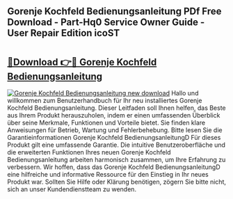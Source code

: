 ## Gorenje Kochfeld Bedienungsanleitung PDf Free Download - Part-Hq0 Service Owner Guide - User Repair Edition icoST

# <h2><a href="http://df3muy5.blite.top/?on=Gorenje+Kochfeld+Bedienungsanleitung">🔗Download 👉🔴 Gorenje Kochfeld Bedienungsanleitung</a></h2>

[![Gorenje Kochfeld Bedienungsanleitung new download](https://i.imgur.com/lujVjoI.png)](http://df3muy5.blite.top/?on=Gorenje+Kochfeld+Bedienungsanleitung)
Hallo und willkommen zum Benutzerhandbuch für Ihr neu installiertes Gorenje Kochfeld Bedienungsanleitung. Dieser Leitfaden soll Ihnen helfen, das Beste aus Ihrem Produkt herauszuholen, indem er einen umfassenden Überblick über seine Merkmale, Funktionen und Vorteile bietet. Sie finden klare Anweisungen für Betrieb, Wartung und Fehlerbehebung. Bitte lesen Sie die Garantieinformationen Gorenje Kochfeld BedienungsanleitungD Für dieses Produkt gilt eine umfassende Garantie. Die intuitive Benutzeroberfläche und die erweiterten Funktionen Ihres neuen Gorenje Kochfeld Bedienungsanleitung arbeiten harmonisch zusammen, um Ihre Erfahrung zu verbessern. Wir hoffen, dass das Gorenje Kochfeld BedienungsanleitungD eine hilfreiche und informative Ressource für den Einstieg in Ihr neues Produkt war. Sollten Sie Hilfe oder Klärung benötigen, zögern Sie bitte nicht, sich an unser Kundendienstteam zu wenden.
